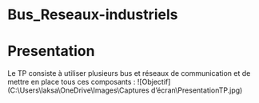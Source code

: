 # Bus_Reseaux-industriels

# Presentation 

Le TP consiste à utiliser plusieurs bus et réseaux de communication et de mettre en place tous ces composants : 
![Objectif](C:\Users\laksa\OneDrive\Images\Captures d’écran\PresentationTP.jpg)

